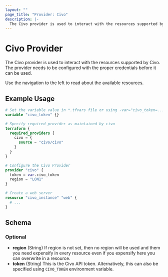 ```yaml
---
layout: ""
page_title: "Provider: Civo"
description: |-
  The Civo provider is used to interact with the resources supported by Civo. The provider needs to be configured with the proper credentials before it can be used.
---
```


# Civo Provider

The Civo provider is used to interact with the resources supported by Civo. The provider needs to be configured with the proper credentials before it can be used.

Use the navigation to the left to read about the available resources.

## Example Usage

```terraform
# Set the variable value in *.tfvars file or using -var="civo_token=..." CLI flag
variable "civo_token" {}

# Specify required provider as maintained by civo
terraform {
  required_providers {
    civo = {
      source = "civo/civo"
    }
  }
}

# Configure the Civo Provider
provider "civo" {
  token = var.civo_token
  region = "LON1"
}

# Create a web server
resource "civo_instance" "web" {
  # ...
}
```

<!-- schema generated by tfplugindocs -->
## Schema

### Optional

- **region** (String) If region is not set, then no region will be used and them you need expensify in every resource even if you expensify here you can overwrite in a resource.
- **token** (String) This is the Civo API token. Alternatively, this can also be specified using `CIVO_TOKEN` environment variable.
